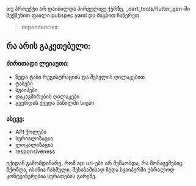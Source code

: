 თუ პროექტი არ დაიბილდა პირველივე ჯერზე, _dart_tools/flutter_gen-ში შექმენით ფაილი pubspec.yaml და შიგნით ჩაწერეთ 
> dependencies: 


## რა არის გაკეთებული:

### ძირითადი ლეიაუთი:
- ზედა ტაბი რეგისტრაციის და შესვლის ღილაკებით
- ტაბები
- სვაიპები
- დაკავშირების ღილაკები
- გვერდის ქვედა ნაწილში სიები

### ასევე:
- API ქოლები
- სერიალიზაცია
- ლოკალიზაცია
- responsiveness

იქიდან გამომდინარე, რომ api url-ები არ მუშაობდა, რა მონაცემებიც მქონდა, ისინია ჩასმული,
შესაბამისად ზედა სვაიპერში უბრალოდ კონტეინერებია სურათების გარეშე. 


